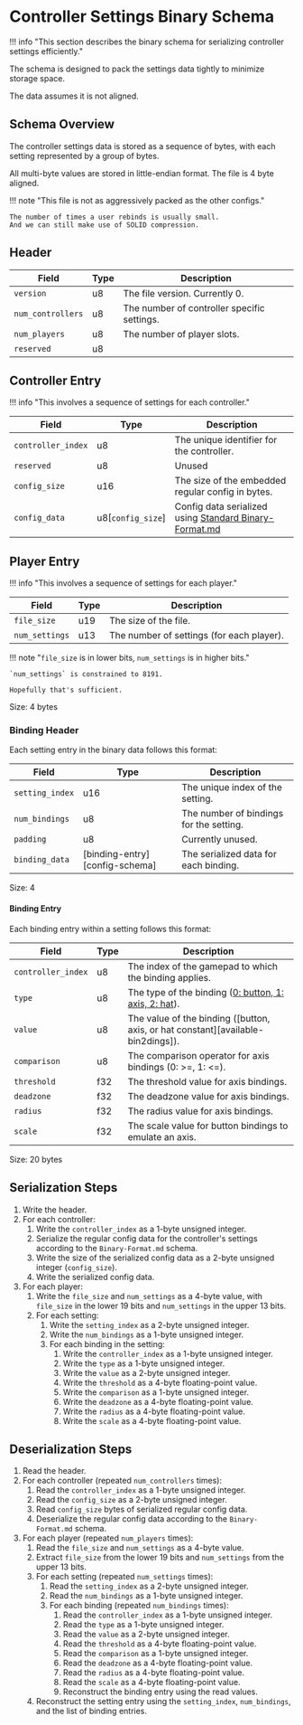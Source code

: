 # Controller Settings Binary Schema

!!! info "This section describes the binary schema for serializing controller settings efficiently."

The schema is designed to pack the settings data tightly to minimize storage space.

The data assumes it is not aligned.

## Schema Overview

The controller settings data is stored as a sequence of bytes, with each setting represented by a
group of bytes.

All multi-byte values are stored in little-endian format.
The file is 4 byte aligned.

!!! note "This file is not as aggressively packed as the other configs."

    The number of times a user rebinds is usually small.
    And we can still make use of SOLID compression.

## Header

| Field             | Type | Description                                 |
| ----------------- | ---- | ------------------------------------------- |
| `version`         | u8   | The file version. Currently 0.              |
| `num_controllers` | u8   | The number of controller specific settings. |
| `num_players`     | u8   | The number of player slots.                 |
| `reserved`        | u8   |                                             |

## Controller Entry

!!! info "This involves a sequence of settings for each controller."

| Field              | Type              | Description                                                                    |
| ------------------ | ----------------- | ------------------------------------------------------------------------------ |
| `controller_index` | u8                | The unique identifier for the controller.                                      |
| `reserved`         | u8                | Unused                                                                         |
| `config_size`      | u16               | The size of the embedded regular config in bytes.                              |
| `config_data`      | u8[`config_size`] | Config data serialized using [Standard Binary-Format.md][config-binary-format] |

## Player Entry

!!! info "This involves a sequence of settings for each player."

| Field          | Type | Description                               |
| -------------- | ---- | ----------------------------------------- |
| `file_size`    | u19  | The size of the file.                     |
| `num_settings` | u13  | The number of settings (for each player). |

!!! note "`file_size` is in lower bits, `num_settings` is in higher bits."

    `num_settings` is constrained to 8191.

    Hopefully that's sufficient.

Size: 4 bytes

### Binding Header

Each setting entry in the binary data follows this format:

| Field           | Type                                         | Description                             |
| --------------- | -------------------------------------------- | --------------------------------------- |
| `setting_index` | u16                                          | The unique index of the setting.        |
| `num_bindings`  | u8                                           | The number of bindings for the setting. |
| `padding`       | u8                                           | Currently unused.                       |
| `binding_data`  | [binding-entry][config-schema] | The serialized data for each binding.   |

Size: 4

#### Binding Entry

Each binding entry within a setting follows this format:

| Field              | Type | Description                                                                     |
| ------------------ | ---- | ------------------------------------------------------------------------------- |
| `controller_index` | u8   | The index of the gamepad to which the binding applies.                          |
| `type`             | u8   | The type of the binding ([0: button, 1: axis, 2: hat][available-bindings]).     |
| `value`            | u8   | The value of the binding ([button, axis, or hat constant][available-bin2dings]). |
| `comparison`       | u8   | The comparison operator for axis bindings (0: >=, 1: <=).                       |
| `threshold`        | f32  | The threshold value for axis bindings.                                          |
| `deadzone`         | f32  | The deadzone value for axis bindings.                                           |
| `radius`           | f32  | The radius value for axis bindings.                                             |
| `scale`            | f32  | The scale value for button bindings to emulate an axis.                         |

Size: 20 bytes

## Serialization Steps

1. Write the header.
2. For each controller:
      1. Write the `controller_index` as a 1-byte unsigned integer.
      2. Serialize the regular config data for the controller's settings according to the `Binary-Format.md` schema.
      3. Write the size of the serialized config data as a 2-byte unsigned integer (`config_size`).
      4. Write the serialized config data.
3. For each player:
      1. Write the `file_size` and `num_settings` as a 4-byte value, with `file_size` in the lower 19 bits and `num_settings` in the upper 13 bits.
      2. For each setting:
         1. Write the `setting_index` as a 2-byte unsigned integer.
         2. Write the `num_bindings` as a 1-byte unsigned integer.
         3. For each binding in the setting:
            1. Write the `controller_index` as a 1-byte unsigned integer.
            2. Write the `type` as a 1-byte unsigned integer.
            3. Write the `value` as a 2-byte unsigned integer.
            4. Write the `threshold` as a 4-byte floating-point value.
            5. Write the `comparison` as a 1-byte unsigned integer.
            6. Write the `deadzone` as a 4-byte floating-point value.
            7.  Write the `radius` as a 4-byte floating-point value.
            8.  Write the `scale` as a 4-byte floating-point value.

## Deserialization Steps

1. Read the header.
2. For each controller (repeated `num_controllers` times):
      1. Read the `controller_index` as a 1-byte unsigned integer.
      2. Read the `config_size` as a 2-byte unsigned integer.
      3. Read `config_size` bytes of serialized regular config data.
      4. Deserialize the regular config data according to the `Binary-Format.md` schema.
3. For each player (repeated `num_players` times):
      1. Read the `file_size` and `num_settings` as a 4-byte value.
      2. Extract `file_size` from the lower 19 bits and `num_settings` from the upper 13 bits.
      3. For each setting (repeated `num_settings` times):
         1. Read the `setting_index` as a 2-byte unsigned integer.
         2. Read the `num_bindings` as a 1-byte unsigned integer.
         3. For each binding (repeated `num_bindings` times):
            1. Read the `controller_index` as a 1-byte unsigned integer.
            2. Read the `type` as a 1-byte unsigned integer.
            3. Read the `value` as a 2-byte unsigned integer.
            4. Read the `threshold` as a 4-byte floating-point value.
            5. Read the `comparison` as a 1-byte unsigned integer.
            6. Read the `deadzone` as a 4-byte floating-point value.
            7.  Read the `radius` as a 4-byte floating-point value.
            8.  Read the `scale` as a 4-byte floating-point value.
            9.  Reconstruct the binding entry using the read values.
      4. Reconstruct the setting entry using the `setting_index`, `num_bindings`, and the list of binding entries.

[config-binary-format]: ../../Binary-Format.md
[config-schema`]: ./Config-Schema.md
[available-bindings]: ./Config-Schema.md#available-gamepad-bindings